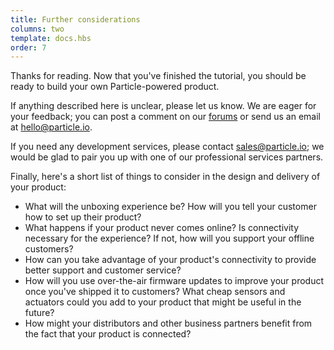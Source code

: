```yaml
---
title: Further considerations
columns: two
template: docs.hbs
order: 7
---
```


Thanks for reading. Now that you've finished the tutorial, you should be ready to build your own Particle-powered product.

If anything described here is unclear, please let us know. We are eager for your feedback; you can post a comment on our [forums](https://community.particle.io) or send us an email at [hello@particle.io](mailto:hello@particle.io).

If you need any development services, please contact [sales@particle.io](mailto:sales@particle.io); we would be glad to pair you up with one of our professional services partners.

Finally, here's a short list of things to consider in the design and delivery of your product:

- What will the unboxing experience be? How will you tell your customer how to set up their product?
- What happens if your product never comes online? Is connectivity necessary for the experience? If not, how will you support your offline customers?
- How can you take advantage of your product's connectivity to provide better support and customer service?
- How will you use over-the-air firmware updates to improve your product once you've shipped it to customers? What cheap sensors and actuators could you add to your product that might be useful in the future?
- How might your distributors and other business partners benefit from the fact that your product is connected?

